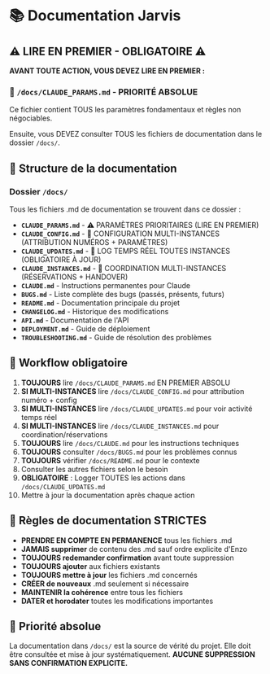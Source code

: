 # 📚 Documentation Jarvis

## ⚠️ LIRE EN PREMIER - OBLIGATOIRE ⚠️

**AVANT TOUTE ACTION, VOUS DEVEZ LIRE EN PREMIER :**
### 🎯 `/docs/CLAUDE_PARAMS.md` - PRIORITÉ ABSOLUE

Ce fichier contient TOUS les paramètres fondamentaux et règles non négociables.

Ensuite, vous DEVEZ consulter TOUS les fichiers de documentation dans le dossier `/docs/`.

## 📁 Structure de la documentation

### Dossier `/docs/`
Tous les fichiers .md de documentation se trouvent dans ce dossier :

- **`CLAUDE_PARAMS.md`** - ⚠️ PARAMÈTRES PRIORITAIRES (LIRE EN PREMIER)
- **`CLAUDE_CONFIG.md`** - 🤖 CONFIGURATION MULTI-INSTANCES (ATTRIBUTION NUMÉROS + PARAMÈTRES)
- **`CLAUDE_UPDATES.md`** - 📝 LOG TEMPS RÉEL TOUTES INSTANCES (OBLIGATOIRE À JOUR)
- **`CLAUDE_INSTANCES.md`** - 🤖 COORDINATION MULTI-INSTANCES (RÉSERVATIONS + HANDOVER)
- **`CLAUDE.md`** - Instructions permanentes pour Claude
- **`BUGS.md`** - Liste complète des bugs (passés, présents, futurs)
- **`README.md`** - Documentation principale du projet
- **`CHANGELOG.md`** - Historique des modifications
- **`API.md`** - Documentation de l'API
- **`DEPLOYMENT.md`** - Guide de déploiement
- **`TROUBLESHOOTING.md`** - Guide de résolution des problèmes

## 🔄 Workflow obligatoire

1. **TOUJOURS** lire `/docs/CLAUDE_PARAMS.md` EN PREMIER ABSOLU
2. **SI MULTI-INSTANCES** lire `/docs/CLAUDE_CONFIG.md` pour attribution numéro + config
3. **SI MULTI-INSTANCES** lire `/docs/CLAUDE_UPDATES.md` pour voir activité temps réel
4. **SI MULTI-INSTANCES** lire `/docs/CLAUDE_INSTANCES.md` pour coordination/réservations
5. **TOUJOURS** lire `/docs/CLAUDE.md` pour les instructions techniques
6. **TOUJOURS** consulter `/docs/BUGS.md` pour les problèmes connus
7. **TOUJOURS** vérifier `/docs/README.md` pour le contexte
8. Consulter les autres fichiers selon le besoin
9. **OBLIGATOIRE** : Logger TOUTES les actions dans `/docs/CLAUDE_UPDATES.md`
10. Mettre à jour la documentation après chaque action

## 📝 Règles de documentation STRICTES

- **PRENDRE EN COMPTE EN PERMANENCE** tous les fichiers .md
- **JAMAIS supprimer** de contenu des .md sauf ordre explicite d'Enzo
- **TOUJOURS redemander confirmation** avant toute suppression
- **TOUJOURS ajouter** aux fichiers existants
- **TOUJOURS mettre à jour** les fichiers .md concernés
- **CRÉER de nouveaux** .md seulement si nécessaire
- **MAINTENIR la cohérence** entre tous les fichiers
- **DATER et horodater** toutes les modifications importantes

## 🚨 Priorité absolue

La documentation dans `/docs/` est la source de vérité du projet. Elle doit être consultée et mise à jour systématiquement. **AUCUNE SUPPRESSION SANS CONFIRMATION EXPLICITE.**